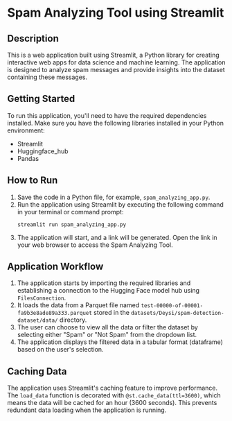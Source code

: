 # Spam Analyzing Tool using Streamlit

## Description
This is a web application built using Streamlit, a Python library for creating interactive web apps for data science and machine learning. The application is designed to analyze spam messages and provide insights into the dataset containing these messages.

## Getting Started
To run this application, you'll need to have the required dependencies installed. Make sure you have the following libraries installed in your Python environment:
- Streamlit
- Huggingface_hub
- Pandas

## How to Run
1. Save the code in a Python file, for example, `spam_analyzing_app.py`.
2. Run the application using Streamlit by executing the following command in your terminal or command prompt:
   ```
   streamlit run spam_analyzing_app.py
   ```
3. The application will start, and a link will be generated. Open the link in your web browser to access the Spam Analyzing Tool.

## Application Workflow
1. The application starts by importing the required libraries and establishing a connection to the Hugging Face model hub using `FilesConnection`.
2. It loads the data from a Parquet file named `test-00000-of-00001-fa9b3e8ade89a333.parquet` stored in the `datasets/Deysi/spam-detection-dataset/data/` directory.
3. The user can choose to view all the data or filter the dataset by selecting either "Spam" or "Not Spam" from the dropdown list.
4. The application displays the filtered data in a tabular format (dataframe) based on the user's selection.

## Caching Data
The application uses Streamlit's caching feature to improve performance. The `load_data` function is decorated with `@st.cache_data(ttl=3600)`, which means the data will be cached for an hour (3600 seconds). This prevents redundant data loading when the application is running.
